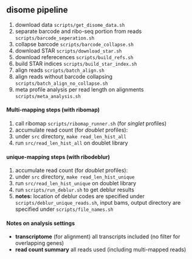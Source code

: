 disome pipeline
------

1. download data `scripts/get_disome_data.sh`
2. separate barcode and ribo-seq portion from reads `scripts/barcode_seperation.sh`
3. collapse barcode `scripts/barcode_collapse.sh`
4. download STAR `scripts/download_star.sh`
5. download referecences `scripts/build_refs.sh`
6. build STAR indices `scripts/build_star_index.sh`
7. align reads `scripts/batch_align.sh`
8. align reads without barcode collapsing `scripts/batch_align_no_collapse.sh`
9. meta profile analysis per read length on alignments `scripts/meta_analysis.sh`

#### Multi-mapping steps (with ribomap)
1. call ribomap `scripts/ribomap_runner.sh` (for _singlet_ profiles)
2. accumulate read count (for _doublet_ profiles):
  1. under `src` directory, `make read_len_hist_all`
  2. run `src/read_len_hist_all` on doublet library

#### unique-mapping steps (with ribodeblur)
1. accumulate read count (for _doublet_ profiles):
  1. under `src` directory, `make read_len_hist_unique`
  2. run `src/read_len_hist_unique` on doublet library
2. run `scripts/run_deblur.sh` to get deblur results
3. __notes:__ location of deblur codes are specified under `scripts/deblur_unique_reads.sh`, input bams, output directory are specified under `scripts/file_names.sh`

#### Notes on analysis settings
* __transcriptome__ (for alignment) all transcripts included (no filter for overlapping genes)
* __read count summary__ all reads used (including multi-mapped reads)